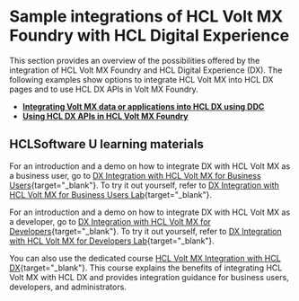 # Sample integrations of HCL Volt MX Foundry with HCL Digital Experience

This section provides an overview of the possibilities offered by the integration of HCL Volt MX Foundry and HCL Digital Experience (DX). The following examples show options to integrate HCL Volt MX into HCL DX pages and to use HCL DX APIs in Volt MX Foundry.

-   **[Integrating Volt MX data or applications into HCL DX using DDC](./integrate_voltmx_into_dx.md)**
-   **[Using HCL DX APIs in HCL Volt MX Foundry](./dx_apis_in_foundry.md)**

## HCLSoftware U learning materials

For an introduction and a demo on how to integrate DX with HCL Volt MX as a business user, go to [DX Integration with HCL Volt MX for Business Users](https://hclsoftwareu.hcltechsw.com/component/axs/?view=sso_config&id=3&forward=https%3A%2F%2Fhclsoftwareu.hcltechsw.com%2Fcourses%2Flesson%2F%3Fid%3D747){target="_blank"}. To try it out yourself, refer to [DX Integration with
HCL Volt MX for Business Users Lab](https://hclsoftwareu.hcltechsw.com/images/Lc4sMQCcN5uxXmL13gSlsxClNTU3Mjc3NTc4MTc2/DS_Academy/DX/Integration/HDX-INT-BU_DX_Integration_with_HCL_Volt_MX_for_Business_Users.pdf){target="_blank"}.

For an introduction and a demo on how to integrate DX with HCL Volt MX as a developer, go to [DX Integration with HCL Volt MX for Developers](https://hclsoftwareu.hcltechsw.com/component/axs/?view=sso_config&id=3&forward=https%3A%2F%2Fhclsoftwareu.hcltechsw.com%2Fcourses%2Flesson%2F%3Fid%3D1458){target="_blank"}. To try it out yourself, refer to [DX Integration with
HCL Volt MX for Developers Lab](https://hclsoftwareu.hcltechsw.com/images/Lc4sMQCcN5uxXmL13gSlsxClNTU3Mjc3NTc4MTc2/DS_Academy/DX/Integration/HDX-INT-DEV_DX_Integration_with_HCL_Volt_MX_for_Developers.pdf){target="_blank"}.

You can also use the dedicated course [HCL Volt MX Integration with HCL DX](https://hclsoftwareu.hcltechsw.com/courses/course/hvmx-int-hdx-integrate-hcl-volt-mx-with-hcl-digital-experience){target="_blank"}. This course explains the benefits of integrating HCL Volt MX with HCL DX and provides integration guidance for business users, developers, and administrators.

